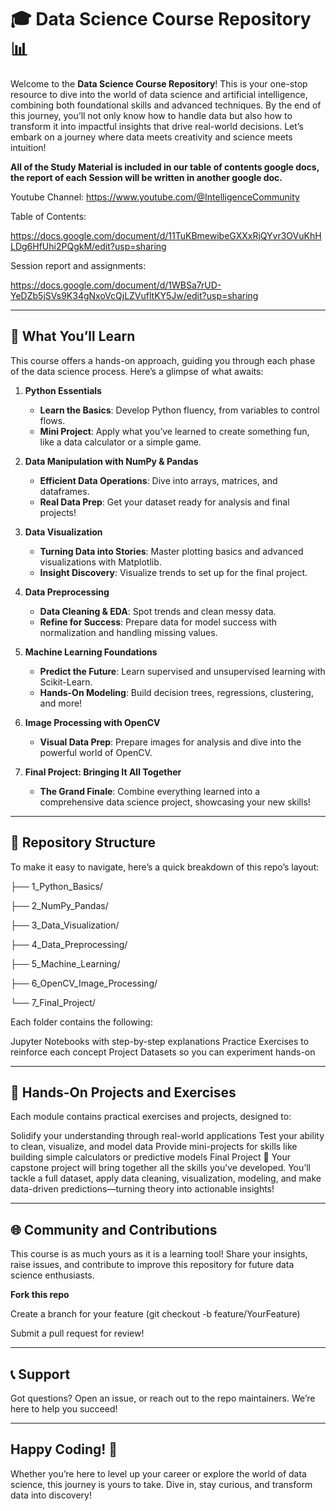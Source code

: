 # 🎓 Data Science Course Repository 📊

Welcome to the **Data Science Course Repository**! This is your one-stop resource to dive into the world of data science and artificial intelligence, combining both foundational skills and advanced techniques. By the end of this journey, you’ll not only know how to handle data but also how to transform it into impactful insights that drive real-world decisions. Let’s embark on a journey where data meets creativity and science meets intuition!

**All of the Study Material is included in our table of contents google docs, the report of each Session will be written in another google doc.**

Youtube Channel:
https://www.youtube.com/@IntelligenceCommunity

Table of Contents:

https://docs.google.com/document/d/11TuKBmewibeGXXxRjQYvr3OVuKhHLDg6HfUhi2PQgkM/edit?usp=sharing

Session report and assignments:

https://docs.google.com/document/d/1WBSa7rUD-YeDZb5jSVs9K34gNxoVcQjLZVufltKY5Jw/edit?usp=sharing

---

## 🌟 What You’ll Learn

This course offers a hands-on approach, guiding you through each phase of the data science process. Here’s a glimpse of what awaits:

1. **Python Essentials**  
   - **Learn the Basics**: Develop Python fluency, from variables to control flows.
   - **Mini Project**: Apply what you’ve learned to create something fun, like a data calculator or a simple game.

2. **Data Manipulation with NumPy & Pandas**  
   - **Efficient Data Operations**: Dive into arrays, matrices, and dataframes.
   - **Real Data Prep**: Get your dataset ready for analysis and final projects!

3. **Data Visualization**  
   - **Turning Data into Stories**: Master plotting basics and advanced visualizations with Matplotlib.
   - **Insight Discovery**: Visualize trends to set up for the final project.

4. **Data Preprocessing**  
   - **Data Cleaning & EDA**: Spot trends and clean messy data.
   - **Refine for Success**: Prepare data for model success with normalization and handling missing values.

5. **Machine Learning Foundations**  
   - **Predict the Future**: Learn supervised and unsupervised learning with Scikit-Learn.
   - **Hands-On Modeling**: Build decision trees, regressions, clustering, and more!

6. **Image Processing with OpenCV**  
   - **Visual Data Prep**: Prepare images for analysis and dive into the powerful world of OpenCV.

7. **Final Project: Bringing It All Together**  
   - **The Grand Finale**: Combine everything learned into a comprehensive data science project, showcasing your new skills!

---

## 📁 Repository Structure
To make it easy to navigate, here’s a quick breakdown of this repo’s layout:

├── 1_Python_Basics/

├── 2_NumPy_Pandas/

├── 3_Data_Visualization/

├── 4_Data_Preprocessing/

├── 5_Machine_Learning/

├── 6_OpenCV_Image_Processing/

└── 7_Final_Project/

Each folder contains the following:

Jupyter Notebooks with step-by-step explanations
Practice Exercises to reinforce each concept
Project Datasets so you can experiment hands-on

---

## 🤹 Hands-On Projects and Exercises

Each module contains practical exercises and projects, designed to:

Solidify your understanding through real-world applications
Test your ability to clean, visualize, and model data
Provide mini-projects for skills like building simple calculators or predictive models
Final Project 🎉
Your capstone project will bring together all the skills you’ve developed. You’ll tackle a full dataset, apply data cleaning, visualization, modeling, and make data-driven predictions—turning theory into actionable insights!

---

## 🌐 Community and Contributions

This course is as much yours as it is a learning tool! Share your insights, raise issues, and contribute to improve this repository for future data science enthusiasts.

**Fork this repo**

Create a branch for your feature (git checkout -b feature/YourFeature)

Submit a pull request for review!

---

## 📞 Support

Got questions? Open an issue, or reach out to the repo maintainers. We’re here to help you succeed!

---

## Happy Coding! 🎉

Whether you’re here to level up your career or explore the world of data science, this journey is yours to take. Dive in, stay curious, and transform data into discovery!
